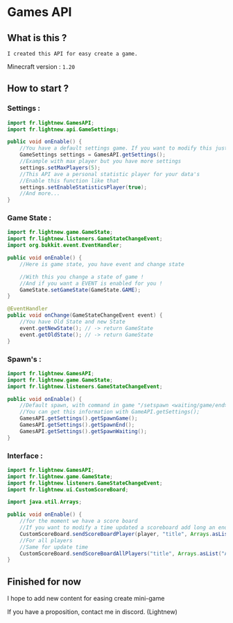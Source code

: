 # Games API

## What is this ? 
`I created this API for easy create a game.`

Minecraft version : `1.20`

## How to start ?
### Settings :

```java
import fr.lightnew.GamesAPI;
import fr.lightnew.api.GameSettings;

public void onEnable() {
    //You have a default settings game. If you want to modify this just use 
    GameSettings settings = GamesAPI.getSettings();
    //Example with max player but you have more settings
    settings.setMaxPlayers(5);    
    //This API ave a personal statistic player for your data's
    //Enable this function like that
    settings.setEnableStatisticsPlayer(true);
    //And more...
}
```

### Game State :

```java
import fr.lightnew.game.GameState;
import fr.lightnew.listeners.GameStateChangeEvent;
import org.bukkit.event.EventHandler;

public void onEnable() {
    //Here is game state, you have event and change state

    //With this you change a state of game ! 
    //And if you want a EVENT is enabled for you !
    GameState.setGameState(GameState.GAME);
}

@EventHandler
public void onChange(GameStateChangeEvent event) {
    //You have Old State and new State
    event.getNewState(); // -> return GameState
    event.getOldState(); // -> return GameState
}
```

### Spawn's :

```java
import fr.lightnew.GamesAPI;
import fr.lightnew.game.GameState;
import fr.lightnew.listeners.GameStateChangeEvent;

public void onEnable() {
    //Default spawn, with command in game "/setspawn <waiting/game/end>
    //You can get this information with GameAPI.getSettings();
    GamesAPI.getSettings().getSpawnGame();
    GamesAPI.getSettings().getSpawnEnd();
    GamesAPI.getSettings().getSpawnWaiting();
}
```

### Interface :

```java
import fr.lightnew.GamesAPI;
import fr.lightnew.game.GameState;
import fr.lightnew.listeners.GameStateChangeEvent;
import fr.lightnew.ui.CustomScoreBoard;

import java.util.Arrays;

public void onEnable() {
    //for the moment we have a score board
    //If you want to modify a time updated a scoreboard add long an end to this method
    CustomScoreBoard.sendScoreBoardPlayer(player, "title", Arrays.asList("A ligne", "second ligne", "..."));
    //For all players
    //Same for update time
    CustomScoreBoard.sendScoreBoardAllPlayers("title", Arrays.asList("A ligne", "second ligne"));
}
```

## Finished for now
I hope to add new content for easing create mini-game

If you have a proposition, contact me in discord. (Lightnew)
